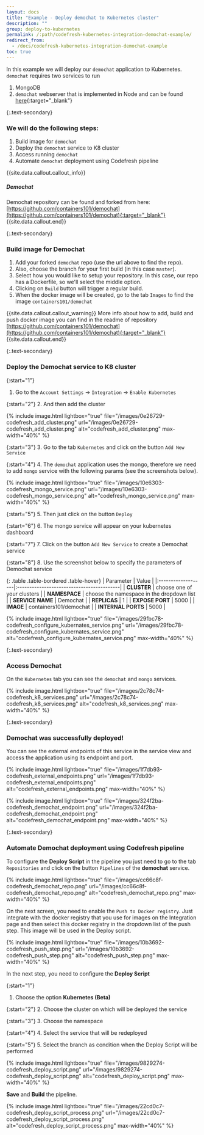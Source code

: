 ```yaml
---
layout: docs
title: "Example - Deploy demochat to Kubernetes cluster"
description: ""
group: deploy-to-kubernetes
permalink: /:path/codefresh-kubernetes-integration-demochat-example/
redirect_from:
  - /docs/codefresh-kubernetes-integration-demochat-example
toc: true
---
```

In this example we will deploy our `demochat` application to Kubernetes. `demochat` requires two services to run
1. MongoDB
2. `demochat` webserver that is implemented in Node and can be found [here](https://github.com/containers101/demochat){:target="_blank"}

{:.text-secondary}
### We will do the following steps:
1. Build image for `demochat`
2. Deploy the `demochat` service to K8 cluster
3. Access running `demochat`
4. Automate `demochat` deployment using Codefresh pipeline

{{site.data.callout.callout_info}}
##### Demochat

Demochat repository can be found and forked from here: <br>
[https://github.com/containers101/demochat](https://github.com/containers101/demochat){:target="_blank"}
{{site.data.callout.end}}

{:.text-secondary}
### **Build image for Demochat**

1. Add your forked `demochat` repo (use the url above to find the repo).
2. Also, choose the branch for your first build (in this case `master`).
3. Select how you would like to setup your repository. In this case, our repo has a Dockerfile, so we'll select the middle option.
4. Clicking on `Build` button will trigger a regular build.
5. When the docker image will be created, go to the tab `Images` to find the image `containers101/demochat`

{{site.data.callout.callout_warning}}
More info about how to add, build and push docker image you can find in the readme of repository [https://github.com/containers101/demochat](https://github.com/containers101/demochat){:target="_blank"}
{{site.data.callout.end}}

{:.text-secondary}
### **Deploy the Demochat service to K8 cluster**

{:start="1"}
1. Go to the `Account Settings` &#8594; `Integration` &#8594; `Enable Kubernetes`

{:start="2"}
2. And then add the cluster

{% include image.html
lightbox="true"
file="/images/0e26729-codefresh_add_cluster.png"
url="/images/0e26729-codefresh_add_cluster.png"
alt="codefresh_add_cluster.png"
max-width="40%"
%}

{:start="3"}
3. Go to the tab `Kubernetes` and click on the button `Add New Service`

{:start="4"}
4. The `demochat` application uses the mongo, therefore we need to add `mongo` service with the following params (see the screenshots below).

{% include image.html
lightbox="true"
file="/images/10e6303-codefresh_mongo_service.png"
url="/images/10e6303-codefresh_mongo_service.png"
alt="codefresh_mongo_service.png"
max-width="40%"
%}

{:start="5"}
5. Then just click on the button `Deploy`

{:start="6"}
6. The mongo service will appear on your kubernetes dashboard

{:start="7"}
7. Click on the button `Add New Service` to create a Demochat service

{:start="8"}
8. Use the screenshot below to specify the parameters of Demochat service

{: .table .table-bordered .table-hover}
| Parameter          | Value                                     |
|:-------------------|:------------------------------------------|
| **CLUSTER**        | choose one of your clusters               |
| **NAMESPACE**      | choose the namespace in the dropdown list |
| **SERVICE NAME**   | Demochat                                  |
| **REPLICAS**       | 1                                         |
| **EXPOSE PORT**    | 5000                                      |
| **IMAGE**          | containers101/demochat                    |
| **INTERNAL PORTS** | 5000                                      |

{% include image.html
lightbox="true"
file="/images/29fbc78-codefresh_configure_kubernates_service.png"
url="/images/29fbc78-codefresh_configure_kubernates_service.png"
alt="codefresh_configure_kubernates_service.png"
max-width="40%"
%}

{:.text-secondary}
### **Access Demochat**

On the `Kubernetes` tab you can see the `demochat` and `mongo` services.

{% include image.html
lightbox="true"
file="/images/2c78c74-codefresh_k8_services.png"
url="/images/2c78c74-codefresh_k8_services.png"
alt="codefresh_k8_services.png"
max-width="40%"
%}

{:.text-secondary}
### Demochat was successfully deployed!
You can see the external endpoints of this service  in the service view and access the application using its endpoint and port.

{% include image.html
lightbox="true"
file="/images/1f7db93-codefresh_external_endpoints.png"
url="/images/1f7db93-codefresh_external_endpoints.png"
alt="codefresh_external_endpoints.png"
max-width="40%"
%}

{% include image.html
lightbox="true"
file="/images/324f2ba-codefresh_demochat_endpoint.png"
url="/images/324f2ba-codefresh_demochat_endpoint.png"
alt="codefresh_demochat_endpoint.png"
max-width="40%"
%}

{:.text-secondary}
### **Automate Demochat deployment using Codefresh pipeline**

To configure the __Deploy Script__ in the pipeline you just need to go to the tab `Repositories` and click on the button `Pipelines` of the __demochat__ service.

{% include image.html
lightbox="true"
file="/images/cc66c8f-codefresh_demochat_repo.png"
url="/images/cc66c8f-codefresh_demochat_repo.png"
alt="codefresh_demochat_repo.png"
max-width="40%"
%}

On the next screen, you need to enable the `Push to Docker registry`. Just integrate with the docker registry that you use for images on the Integration page and then select this docker registry in the dropdown list of the push step.
This image will be used in the Deploy script.

{% include image.html
lightbox="true"
file="/images/10b3692-codefresh_push_step.png"
url="/images/10b3692-codefresh_push_step.png"
alt="codefresh_push_step.png"
max-width="40%"
%}

In the next step, you need to configure the __Deploy Script__

{:start="1"}
1. Choose the option __Kubernetes (Beta)__

{:start="2"}
2. Choose the cluster on which will be deployed the service

{:start="3"}
3. Choose the namespace

{:start="4"}
4. Select the service that will be redeployed

{:start="5"}
5. Select the branch as condition when the Deploy Script will be performed

{% include image.html
lightbox="true"
file="/images/9829274-codefresh_deploy_script.png"
url="/images/9829274-codefresh_deploy_script.png"
alt="codefresh_deploy_script.png"
max-width="40%"
%}

__Save__ and __Build__ the pipeline.

{% include image.html
lightbox="true"
file="/images/22cd0c7-codefresh_deploy_script_process.png"
url="/images/22cd0c7-codefresh_deploy_script_process.png"
alt="codefresh_deploy_script_process.png"
max-width="40%"
%}
